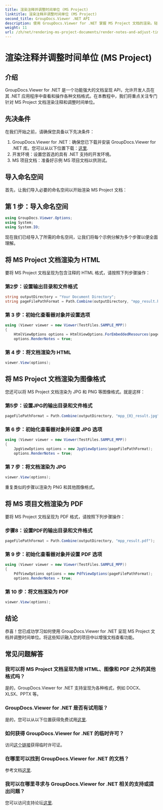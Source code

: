 ```yaml
---
title: 渲染注释并调整时间单位 (MS Project)
linktitle: 渲染注释并调整时间单位 (MS Project)
second_title: GroupDocs.Viewer .NET API
description: 使用 GroupDocs.Viewer for .NET 掌握 MS Project 文档的渲染。轻松渲染注释、调整时间单位并探索各种输出格式。
weight: 11
url: /zh/net/rendering-ms-project-documents/render-notes-and-adjust-time-ms-project/
---
```


# 渲染注释并调整时间单位 (MS Project)

## 介绍
GroupDocs.Viewer for .NET 是一个功能强大的文档呈现 API，允许开发人员在其 .NET 应用程序中查看和操作各种文档格式。在本教程中，我们将重点关注专门针对 MS Project 文档渲染注释和调整时间单位。
## 先决条件
在我们开始之前，请确保您具备以下先决条件：
1. GroupDocs.Viewer for .NET：确保您已下载并安装 GroupDocs.Viewer for .NET 库。您可以从以下位置下载：[这里](https://releases.groupdocs.com/viewer/net/).
2. 开发环境：设置您首选的具有 .NET 支持的开发环境。
3. MS 项目文档：准备好示例 MS 项目文档以供测试。
## 导入命名空间
首先，让我们导入必要的命名空间以开始渲染 MS Project 文档：
## 第 1 步：导入命名空间
```csharp
using GroupDocs.Viewer.Options;
using System;
using System.IO;
```
现在我们已经导入了所需的命名空间，让我们将每个示例分解为多个步骤以便全面理解。
## 将 MS Project 文档渲染为 HTML
要将 MS Project 文档呈现为包含注释的 HTML 格式，请按照下列步骤操作：
### 第2步：设置输出目录和文件格式
```csharp
string outputDirectory = "Your Document Directory";
string pageFilePathFormat = Path.Combine(outputDirectory, "mpp_result.html");
```
### 第 3 步：初始化查看器对象并设置选项
```csharp
using (Viewer viewer = new Viewer(TestFiles.SAMPLE_MPP))
{
    HtmlViewOptions options = HtmlViewOptions.ForEmbeddedResources(pageFilePathFormat);
    options.RenderNotes = true;
```
### 第 4 步：将文档渲染为 HTML
```csharp
viewer.View(options);
```
## 将 MS Project 文档渲染为图像格式
您还可以将 MS Project 文档渲染为 JPG 和 PNG 等图像格式。就是这样：
### 第5步：设置JPG的输出目录和文件格式
```csharp
pageFilePathFormat = Path.Combine(outputDirectory, "mpp_{0}_result.jpg");
```
### 第 6 步：初始化查看器对象并设置 JPG 选项
```csharp
using (Viewer viewer = new Viewer(TestFiles.SAMPLE_MPP))
{
    JpgViewOptions options = new JpgViewOptions(pageFilePathFormat);
    options.RenderNotes = true;
```
### 第 7 步：将文档渲染为 JPG
```csharp
viewer.View(options);
```
重复类似的步骤以渲染为 PNG 和其他图像格式。
## 将 MS 项目文档渲染为 PDF
要将 MS Project 文档呈现为 PDF 格式，请按照下列步骤操作：
### 步骤8：设置PDF的输出目录和文件格式
```csharp
pageFilePathFormat = Path.Combine(outputDirectory, "mpp_result.pdf");
```
### 第 9 步：初始化查看器对象并设置 PDF 选项
```csharp
using (Viewer viewer = new Viewer(TestFiles.SAMPLE_MPP))
{
    PdfViewOptions options = new PdfViewOptions(pageFilePathFormat);
    options.RenderNotes = true;
```
### 第 10 步：将文档渲染为 PDF
```csharp
viewer.View(options);
```

## 结论
恭喜！您已成功学习如何使用 GroupDocs.Viewer for .NET 呈现 MS Project 文档并调整时间单位。将这些知识融入您的项目中以增强文档查看功能。
## 常见问题解答
### 我可以将 MS Project 文档呈现为除 HTML、图像和 PDF 之外的其他格式吗？
是的，GroupDocs.Viewer for .NET 支持呈现为各种格式，例如 DOCX、XLSX、PPTX 等。
### GroupDocs.Viewer for .NET 是否有试用版？
是的，您可以从以下位置获得免费试用[这里](https://releases.groupdocs.com/).
### 如何获得 GroupDocs.Viewer for .NET 的临时许可？
访问[这个链接](https://purchase.groupdocs.com/temporary-license/)获得临时许可证。
### 在哪里可以找到 GroupDocs.Viewer for .NET 的文档？
参考文档[这里](https://tutorials.groupdocs.com/viewer/net/).
### 我可以在哪里寻求与 GroupDocs.Viewer for .NET 相关的支持或提出问题？
您可以访问支持论坛[这里](https://forum.groupdocs.com/c/viewer/9).